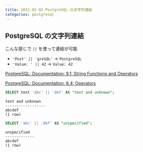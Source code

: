 ```yaml
---
title: 2022-02-02 PostgreSQL の文字列連結
categories: postgresql
---
```


## PostgreSQL の文字列連結

こんな感じで `||` を使って連結が可能

- `'Post' || 'greSQL'` → `PostgreSQL`
- `'Value: ' || 42` → `Value: 42`

[PostgreSQL: Documentation: 9.1: String Functions and Operators](https://www.postgresql.org/docs/9.1/functions-string.html)

[PostgreSQL: Documentation: 8.4: Operators](https://www.postgresql.org/docs/8.4/typeconv-oper.html)

```sql
SELECT text 'abc' || 'def' AS "text and unknown";
```

	text and unknown
	------------------
	abcdef
	(1 row)

```sql
SELECT 'abc' || 'def' AS "unspecified";
```

	unspecified
	-------------
	abcdef
	(1 row)
